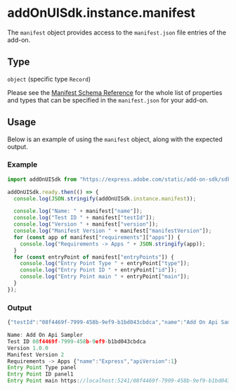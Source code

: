 # addOnUISdk.instance.manifest

The `manifest` object provides access to the `manifest.json` file entries of the add-on.

## Type

`object` (specific type `Record`)

Please see the [Manifest Schema Reference](../manifest/index.md) for the whole list of properties and types that can be specified in the `manifest.json` for your add-on.

## Usage

Below is an example of using the `manifest` object, along with the expected output.

<CodeBlock slots="heading, code" repeat="2" />

### Example

```js
import addOnUISdk from "https://express.adobe.com/static/add-on-sdk/sdk.js";

addOnUISdk.ready.then(() => {
  console.log(JSON.stringify(addOnUISdk.instance.manifest));

  console.log("Name: " + manifest["name"]);
  console.log("Test ID " + manifest["testId"]);
  console.log("Version " + manifest["version"]);
  console.log("Manifest Version " + manifest["manifestVersion"]);
  for (const app of manifest["requirements"]["apps"]) {
    console.log("Requirements -> Apps " + JSON.stringify(app));
  }
  for (const entryPoint of manifest["entryPoints"]) {
    console.log("Entry Point Type " + entryPoint["type"]);
    console.log("Entry Point ID " + entryPoint["id"]);
    console.log("Entry Point main " + entryPoint["main"]);
  }
});
```

### Output

```js
{"testId":"08f4469f-7999-458b-9ef9-b1bd043cbdca","name":"Add On Api Sampler","version":"1.0.0","manifestVersion":2,"requirements":{"apps":[{"name":"Express","apiVersion":1}]},"entryPoints":[{"type":"panel","id":"panel1","main":"https://localhost:5241/08f4469f-7999-458b-9ef9-b1bd043cbdca/index.html"}]}

Name: Add On Api Sampler
Test ID 08f4469f-7999-458b-9ef9-b1bd043cbdca
Version 1.0.0
Manifest Version 2
Requirements -> Apps {"name":"Express","apiVersion":1}
Entry Point Type panel
Entry Point ID panel1
Entry Point main https://localhost:5241/08f4469f-7999-458b-9ef9-b1bd043cbdca/index.html
```
